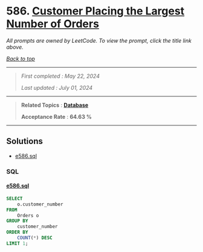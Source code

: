 # 586. [Customer Placing the Largest Number of Orders](<https://leetcode.com/problems/customer-placing-the-largest-number-of-orders>)

*All prompts are owned by LeetCode. To view the prompt, click the title link above.*

*[Back to top](<../README.md>)*

------

> *First completed : May 22, 2024*
>
> *Last updated : July 01, 2024*

------

> **Related Topics** : **[Database](<by_topic/Database.md>)**
>
> **Acceptance Rate** : **64.63 %**

------

## Solutions

- [e586.sql](<../my-submissions/e586.sql>)
### SQL
#### [e586.sql](<../my-submissions/e586.sql>)
```SQL
SELECT
    o.customer_number
FROM 
    Orders o
GROUP BY
    customer_number
ORDER BY
    COUNT(*) DESC
LIMIT 1;
```

